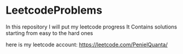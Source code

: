 # LeetcodeProblems
In this repository I will put my leetcode progress
It Contains solutions starting from easy to the hard ones

here is my leetcode account:
https://leetcode.com/PenielQuanta/

